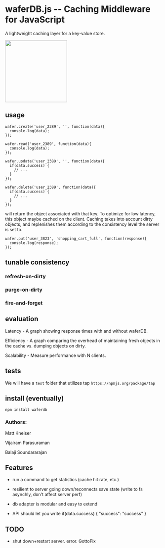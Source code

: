 waferDB.js -- Caching Middleware for JavaScript
==========

A lightweight caching layer for a key-value store.

<img src="http://semiaccurate.com/assets/uploads/2011/05/TSMC-Wafer.jpg" width="200px">

## usage

    wafer.create('user_2389', '', function(data){
      console.log(data);
    });

    wafer.read('user_2389', function(data){
      console.log(data);
    });

    wafer.update('user_2389', '', function(data){
      if(data.success) {
        // ...
      }
    });

    wafer.delete('user_2389', function(data){
      if(data.success) {
        // ...
      }
    });

will return the object associated with that key. To optimize for low latency, this object maybe cached on the client. Caching takes into account dirty objects, and replenishes them according to the consistency level the server is set to.

    wafer.put('user_3823', 'shopping_cart_full', function(response){
      console.log(response);
    });

## tunable consistency

### refresh-on-dirty

### purge-on-dirty

### fire-and-forget

## evaluation

Latency - A graph showing response times with and without waferDB.

Efficiency - A graph comparing the overhead of maintaining fresh objects in the cache vs. dumping objects on dirty.

Scalability - Measure performance with N clients.

## tests

We will have a `test` folder that utilizes tap `https://npmjs.org/package/tap`

## install (eventually)

`npm install waferdb`

### Authors:

Matt Kneiser

Vijairam Parasuraman

Balaji Soundararajan

## Features

- run a command to get statistics (cache hit rate, etc.)

- resilient to server going down/reconnects save state (write to fs asynchly, don't affect server perf)

- db adapter is modular and easy to extend

- API should let you write if(data.success) { "success": "success" }

## TODO
- shut down+restart server. error. GottoFix
